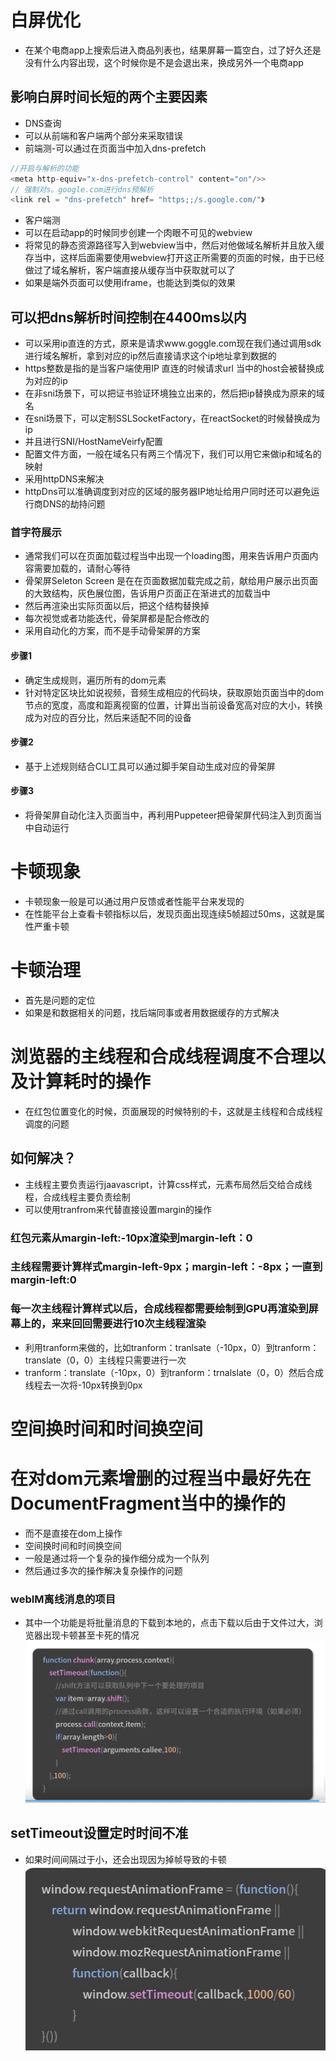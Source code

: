 # 白屏优化
- 在某个电商app上搜索后进入商品列表也，结果屏幕一篇空白，过了好久还是没有什么内容出现，这个时候你是不是会退出来，换成另外一个电商app
## 影响白屏时间长短的两个主要因素
- DNS查询
- 可以从前端和客户端两个部分来采取错误
- 前端测-可以通过在页面当中加入dns-prefetch
```js
//开启与解析的功能
<meta http-equiv="x-dns-prefetch-control" content="on"/>>
// 强制对s。google.com进行dns预解析
<link rel = "dns-prefetch" href= "https;;/s.google.com/"》


```
- 客户端测
- 可以在启动app的时候同步创建一个肉眼不可见的webview
- 将常见的静态资源路径写入到webview当中，然后对他做域名解析并且放入缓存当中，这样后面需要使用webview打开这正所需要的页面的时候，由于已经做过了域名解析，客户端直接从缓存当中获取就可以了
- 如果是端外页面可以使用iframe，也能达到类似的效果

## 可以把dns解析时间控制在4400ms以内
- 可以采用ip直连的方式，原来是请求www.goggle.com现在我们通过调用sdk进行域名解析，拿到对应的ip然后直接请求这个ip地址拿到数据的
- https整数是指的是当客户端使用IP 直连的时候请求url 当中的host会被替换成为对应的ip
- 在非sni场景下，可以把证书验证环境独立出来的，然后把ip替换成为原来的域名
- 在sni场景下，可以定制SSLSocketFactory，在reactSocket的时候替换成为ip
- 并且进行SNI/HostNameVeirfy配置
- 配置文件方面，一般在域名只有两三个情况下，我们可以用它来做ip和域名的映射
- 采用httpDNS来解决
- httpDns可以准确调度到对应的区域的服务器IP地址给用户同时还可以避免运行商DNS的劫持问题
### 首字符展示
- 通常我们可以在页面加载过程当中出现一个loading图，用来告诉用户页面内容需要加载的，请耐心等待
- 骨架屏Seleton Screen 是在在页面数据加载完成之前，献给用户展示出页面的大致结构，灰色展位图，告诉用户页面正在渐进式的加载当中
- 然后再渲染出实际页面以后，把这个结构替换掉
- 每次视觉或者功能迭代，骨架屏都是配合修改的
- 采用自动化的方案，而不是手动骨架屏的方案
#### 步骤1
- 确定生成规则，遍历所有的dom元素
- 针对特定区块比如说视频，音频生成相应的代码块，获取原始页面当中的dom节点的宽度，高度和距离视窗的位置，计算出当前设备宽高对应的大小，转换成为对应的百分比，然后来适配不同的设备
#### 步骤2
- 基于上述规则结合CLI工具可以通过脚手架自动生成对应的骨架屏
#### 步骤3
- 将骨架屏自动化注入页面当中，再利用Puppeteer把骨架屏代码注入到页面当中自动运行
# 卡顿现象
- 卡顿现象一般是可以通过用户反馈或者性能平台来发现的
- 在性能平台上查看卡顿指标以后，发现页面出现连续5帧超过50ms，这就是属性严重卡顿
# 卡顿治理
- 首先是问题的定位
- 如果是和数据相关的问题，找后端同事或者用数据缓存的方式解决
# 浏览器的主线程和合成线程调度不合理以及计算耗时的操作
- 在红包位置变化的时候，页面展现的时候特别的卡，这就是主线程和合成线程调度的问题
## 如何解决？
- 主线程主要负责运行jaavascript，计算css样式，元素布局然后交给合成线程，合成线程主要负责绘制
- 可以使用tranfrom来代替直接设置margin的操作
### 红包元素从margin-left:-10px渲染到margin-left：0
### 主线程需要计算样式margin-left-9px；margin-left：-8px；一直到margin-left:0
### 每一次主线程计算样式以后，合成线程都需要绘制到GPU再渲染到屏幕上的，来来回回需要进行10次主线程渲染
- 利用tranform来做的，比如tranform：tranlsate（-10px，0）到tranform：translate（0，0）主线程只需要进行一次
- tranform：translate（-10px，0）到tranform：trnalslate（0，0）然后合成线程去一次将-10px转换到0px
# 空间换时间和时间换空间
# 在对dom元素增删的过程当中最好先在DocumentFragment当中的操作的
- 而不是直接在dom上操作
- 空间换时间和时间换空间
- 一般是通过将一个复杂的操作细分成为一个队列
- 然后通过多次的操作解决复杂操作的问题
### webIM离线消息的项目
- 其中一个功能是将批量消息的下载到本地的，点击下载以后由于文件过大，浏览器出现卡顿甚至卡死的情况
![alt text](image-32.png)
## setTimeout设置定时时间不准
- 如果时间间隔过于小，还会出现因为掉帧导致的卡顿
![alt text](image-33.png)
